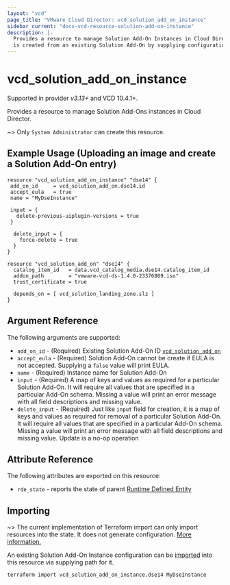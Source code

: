 ```yaml
---
layout: "vcd"
page_title: "VMware Cloud Director: vcd_solution_add_on_instance"
sidebar_current: "docs-vcd-resource-solution-add-on-instance"
description: |-
  Provides a resource to manage Solution Add-On Instances in Cloud Director. A Solution Add-On Instance
  is created from an existing Solution Add-On by supplying configuration values of that particular instance.
---
```


# vcd\_solution\_add\_on\_instance

Supported in provider *v3.13+* and VCD 10.4.1+.

Provides a resource to manage Solution Add-Ons instances in Cloud Director. 

~> Only `System Administrator` can create this resource.

## Example Usage (Uploading an image and create a Solution Add-On entry)

```hcl
resource "vcd_solution_add_on_instance" "dse14" {
 add_on_id     = vcd_solution_add_on.dse14.id
 accept_eula   = true
 name = "MyDseInstance"

 input = {
   delete-previous-uiplugin-versions = true
 }

  delete_input = {
    force-delete = true
  }
}

resource "vcd_solution_add_on" "dse14" {
  catalog_item_id   = data.vcd_catalog_media.dse14.catalog_item_id
  addon_path        = "vmware-vcd-ds-1.4.0-23376809.iso"
  trust_certificate = true

  depends_on = [ vcd_solution_landing_zone.slz ]
}
```


## Argument Reference

The following arguments are supported:

* `add_on_id` - (Required) Existing Solution Add-On ID
  [`vcd_solution_add_on`](/providers/vmware/vcd/latest/docs/resources/solution_add_on)
* `accept_eula` - (Required) Solution Add-On cannot be create if EULA is not accepted. Supplying a 
  `false` value will print EULA.
* `name` - (Required) Instance name for Solution Add-On
* `input` - (Required) A map of keys and values as required for a particular Solution Add-On. It
will require all values that are specified in a particular Add-On schema. Missing a value will print
an error message with all field descriptions and missing value.
* `delete_input` - (Required) Just like `input` field for creation, it is a map of keys and values
as required for removal of a particular Solution Add-On. It will require all values that are
specified in a particular Add-On schema. Missing a value will print an error message with all field
descriptions and missing value. Update is a no-op operation 



## Attribute Reference

The following attributes are exported on this resource:

* `rde_state` - reports the state of parent [Runtime Defined
  Entity](/providers/vmware/vcd/latest/docs/resources/rde)

## Importing

~> The current implementation of Terraform import can only import resources into the state.
It does not generate configuration. [More information.](https://www.terraform.io/docs/import/)

An existing Solution Add-On Instance configuration can be [imported][docs-import] into this resource
via supplying path for it. 


```
terraform import vcd_solution_add_on_instance.dse14 MyDseInstance
```

[docs-import]: https://www.terraform.io/docs/import/
